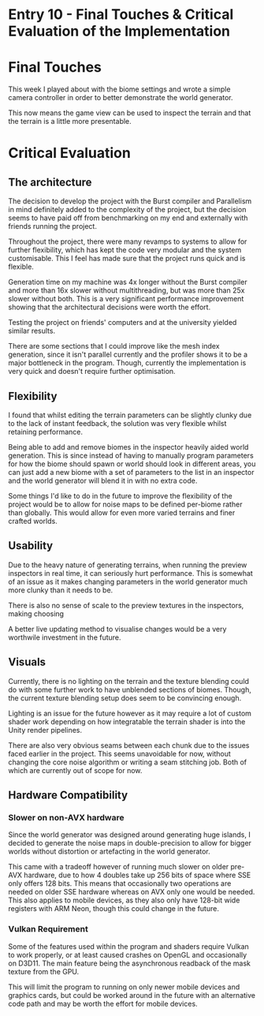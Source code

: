 # Entry 10 - Final Touches & Critical Evaluation of the Implementation
# Final Touches
This week I played about with the biome settings and wrote a simple camera controller
in order to better demonstrate the world generator.

This now means the game view can be used to inspect the terrain
and that the terrain is a little more presentable.

# Critical Evaluation
## The architecture
The decision to develop the project with the Burst compiler and Parallelism in mind
definitely added to the complexity of the project, but the decision seems to have paid off
from benchmarking on my end and externally with friends running the project.

Throughout the project, there were many revamps to systems to allow for further flexibility,
which has kept the code very modular and the system customisable.
This I feel has made sure that the project runs quick and is flexible.

Generation time on my machine was 4x longer without the Burst compiler
and more than 16x slower without multithreading, but was more than 25x slower without both.
This is a very significant performance improvement showing that
the architectural decisions were worth the effort.

Testing the project on friends' computers and at the university yielded similar results.

There are some sections that I could improve
like the mesh index generation, since it isn't parallel currently
and the profiler shows it to be a major bottleneck in the program.
Though, currently the implementation is very quick and doesn't require further optimisation.

## Flexibility
I found that whilst editing the terrain parameters can be slightly clunky due to the lack of
instant feedback, the solution was very flexible whilst retaining performance.

Being able to add and remove biomes in the inspector heavily aided world generation.
This is since instead of having to manually program parameters for
how the biome should spawn or world should look in different areas, 
you can just add a new biome with a set of parameters to the list in an inspector
and the world generator will blend it in with no extra code.

Some things I'd like to do in the future to improve the flexibility of the project
would be to allow for noise maps to be defined per-biome rather than globally.
This would allow for even more varied terrains and finer crafted worlds.

## Usability
Due to the heavy nature of generating terrains,
when running the preview inspectors in real time, it can seriously hurt performance.
This is somewhat of an issue as it makes changing parameters in the world generator
much more clunky than it needs to be.

There is also no sense of scale to the preview textures in the inspectors,
making choosing 

A better live updating method to visualise changes would be a very worthwile investment in the future.

## Visuals
Currently, there is no lighting on the terrain
and the texture blending could do with some further work to have unblended sections of biomes.
Though, the current texture blending setup does seem to be convincing enough.

Lighting is an issue for the future however as it may require a lot of custom shader work
depending on how integratable the terrain shader is into the Unity render pipelines.

There are also very obvious seams between each chunk due to the issues faced earlier in the project.
This seems unavoidable for now, without changing the core noise algorithm
or writing a seam stitching job. Both of which are currently out of scope for now.

## Hardware Compatibility
### Slower on non-AVX hardware
Since the world generator was designed around generating huge islands,
I decided to generate the noise maps in double-precision to allow for bigger worlds
without distortion or artefacting in the world generator.

This came with a tradeoff however of running much slower on older pre-AVX hardware,
due to how 4 doubles take up 256 bits of space where SSE only offers 128 bits.
This means that occasionally two operations are needed on older SSE hardware
whereas on AVX only one would be needed.
This also applies to mobile devices, as they also only have 128-bit wide registers with ARM Neon,
though this could change in the future.

### Vulkan Requirement
Some of the features used within the program and shaders require Vulkan to work properly,
or at least caused crashes on OpenGL and occasionally on D3D11.
The main feature being the asynchronous readback of the mask texture from the GPU.

This will limit the program to running on only newer mobile devices and graphics cards,
but could be worked around in the future with an alternative code path
and may be worth the effort for mobile devices.


